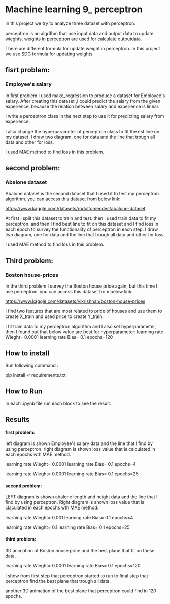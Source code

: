 
# Machine learning 9_ perceptron

In this project we try to analyze three dataset with perceptron.

perceptron is an algrithm that use input data and output data to update wieghts.
weights in perceptron are used for calculate outputdata.

There are different formula for update weight in perceptron. In this project we use SDG formula
for updating weights.



## fisrt problem:

### Employee's salary 

In first problem I used make_regression to produce a dataset for Employee's salary.
After creating this dataset ,I could predict the salary from the given experience, because the relation between salary and experience is linear.

I write a perceptron class in the next step to use it for predicting salary from experience.

I also change the hyperparameter of perceptron class to fit the est line on my dataset.
I draw two diagram, one for data and the line that trough all data and other for loss.

I used MAE method to find loss in this problem.


## second problem:

### Abalone dataset

Abalone dataset is the second dataset that I used it to test my perceptron algorithm.
you can access this dataset from below link:

https://www.kaggle.com/datasets/rodolfomendes/abalone-dataset

At first I split this dataset to train and test. then I used train data to fit my perceptron. and then I find best line 
to fit on this dataset and I find loss in each epoch to survey the functionality of perceptron in each step.
I draw two diagram, one for data and the line that trough all data and other for loss.

I used MAE method to find loss in this problem.


## Third problem:

### Boston house-prices

In the third problem I survey the Boston house price again, but this time I use perceptron.
you can access this dataset from below link:

https://www.kaggle.com/datasets/vikrishnan/boston-house-prices

I find two features that are most related to price of houses and use them to create X_train and used price to create Y_train.

I fit train data to my perceptron algorithm and I also set hyperparameter, then I found out that below value are best for hyperparameter:
learning rate Wieght= 0.0001
learning rate Bias= 0.1
epochs=120

## How to install
Run following command :

pip install -r requirements.txt


## How to Run

In each .ipynb file run each block to see the result. 

## Results

#### first problem:

left diagram is shown Employee's salary data and the line that I find by using perceptron.
right diagram is shown loss value that is calculated in each epochs wth MAE method.

learning rate Wieght= 0.0001      learning rate Bias= 0.1        epochs=4



learning rate Wieght= 0.0001      learning rate Bias= 0.1        epochs=25



#### second problem:

LEFT diagram is shown abalone length and height data and the line that I find by using perceptron.
Right diagram is shown loss value that is claculated in each epochs wth MAE method.


learning rate Wieght= 0.001      learning rate Bias= 0.1        epochs=4



learning rate Wieght= 0.1      learning rate Bias= 0.1        epochs=25



#### third problem:

3D animation of Boston house price and the best plane that fit on these data.

learning rate Wieght= 0.0001      learning rate Bias= 0.1        epochs=120

I show from first step that perceptron started to run to final step that perceptron find the best plane that trough all data.




another 3D animation of the best plane that perceptron could find in 120 epochs.

